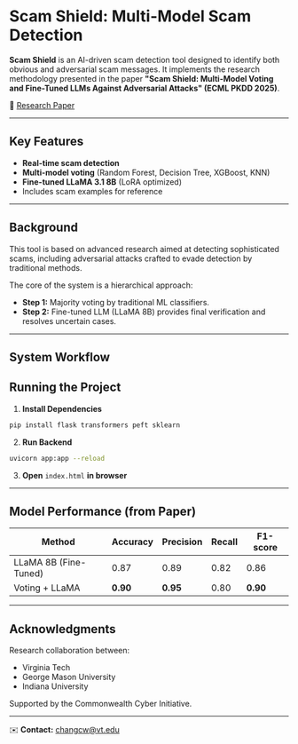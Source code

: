 # Scam Shield: Multi-Model Scam Detection

**Scam Shield** is an AI-driven scam detection tool designed to identify both obvious and adversarial scam messages. It implements the research methodology presented in the paper **"Scam Shield: Multi-Model Voting and Fine-Tuned LLMs Against Adversarial Attacks" (ECML PKDD 2025)**.

🔗 [Research Paper](https://drive.google.com/file/d/1f6by7dW2KReFLf6SulkOSldrE9_sRKgY/view) 

---

## Key Features
- **Real-time scam detection**
- **Multi-model voting** (Random Forest, Decision Tree, XGBoost, KNN)
- **Fine-tuned LLaMA 3.1 8B** (LoRA optimized)
- Includes scam examples for reference

---

## Background
This tool is based on advanced research aimed at detecting sophisticated scams, including adversarial attacks crafted to evade detection by traditional methods.

The core of the system is a hierarchical approach:
- **Step 1:** Majority voting by traditional ML classifiers.
- **Step 2:** Fine-tuned LLM (LLaMA 8B) provides final verification and resolves uncertain cases.

---

## System Workflow




## Running the Project

1. **Install Dependencies**
```bash
pip install flask transformers peft sklearn
```

2. **Run Backend**
```bash
uvicorn app:app --reload
```

3. **Open** `index.html` **in browser**

---

## Model Performance (from Paper)
| Method                 | Accuracy | Precision | Recall | F1-score |
|------------------------|----------|-----------|--------|----------|
| LLaMA 8B (Fine-Tuned)  | 0.87     | 0.89      | 0.82   | 0.86     |
| Voting + LLaMA         | **0.90** | **0.95**  | 0.80   | **0.90** |

---

## Acknowledgments
Research collaboration between:
- Virginia Tech
- George Mason University
- Indiana University

Supported by the Commonwealth Cyber Initiative.

---

✉️ **Contact:** [changcw@vt.edu](mailto:wilsonchang@vt.edu)

